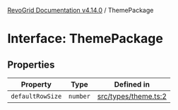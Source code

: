 [RevoGrid Documentation v4.14.0](README.md) / ThemePackage

# Interface: ThemePackage

## Properties

| Property | Type | Defined in |
| ------ | ------ | ------ |
| `defaultRowSize` | `number` | [src/types/theme.ts:2](https://github.com/revolist/revogrid/blob/2b1eda543a592a83efe8431f6a1b419eb9a6f193/src/types/theme.ts#L2) |
